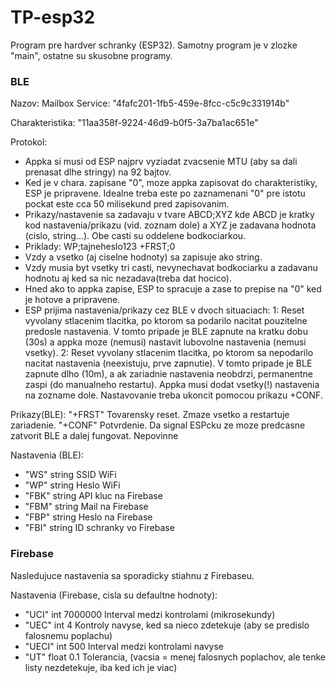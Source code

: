 # TP-esp32
Program pre hardver schranky (ESP32). Samotny program je v zlozke "main", ostatne su skusobne programy.

### BLE
Nazov: Mailbox
Service: "4fafc201-1fb5-459e-8fcc-c5c9c331914b"

Charakteristika:   "11aa358f-9224-46d9-b0f5-3a7ba1ac651e"

Protokol:
- Appka si musi od ESP najprv vyziadat zvacsenie MTU (aby sa dali prenasat dlhe stringy) na 92 bajtov.
- Ked je v chara. zapisane "0", moze appka zapisovat do charakteristiky, ESP je pripravene. Idealne treba este po zaznamenani "0" pre istotu pockat este cca 50 milisekund pred zapisovanim.
- Prikazy/nastavenie sa zadavaju v tvare
ABCD;XYZ
kde ABCD je kratky kod nastavenia/prikazu (vid. zoznam dole) a XYZ je zadavana hodnota (cislo, string...). Obe casti su oddelene bodkociarkou.
- Priklady:
WP;tajneheslo123
+FRST;0
- Vzdy a vsetko (aj ciselne hodnoty) sa zapisuje ako string.
- Vzdy musia byt vsetky tri casti, nevynechavat bodkociarku a zadavanu hodnotu aj ked sa nic nezadava(treba dat hocico).
- Hned ako to appka zapise, ESP to spracuje a zase to prepise na "0" ked je hotove a pripravene.
- ESP prijima nastavenia/prikazy cez BLE v dvoch situaciach:
1: Reset vyvolany stlacenim tlacitka, po ktorom sa podarilo nacitat pouzitelne predosle nastavenia. V tomto pripade je BLE zapnute na kratku dobu (30s) a appka moze (nemusi) nastavit lubovolne nastavenia (nemusi vsetky).
2: Reset vyvolany stlacenim tlacitka, po ktorom sa nepodarilo nacitat nastavenia (neexistuju, prve zapnutie). V tomto pripade je BLE zapnute dlho (10m), a ak zariadnie nastavenia neobdrzi, permanentne zaspi (do manualneho restartu). Appka musi dodat vsetky(!) nastavenia na zozname dole. Nastavovanie treba ukoncit pomocou prikazu +CONF.

Prikazy(BLE):
"+FRST"		Tovarensky reset. Zmaze vsetko a restartuje zariadenie.
"+CONF"		Potvrdenie. Da signal ESPcku ze moze predcasne zatvorit BLE a dalej fungovat. Nepovinne

Nastavenia (BLE):
- "WS"		string		SSID WiFi
- "WP"		string		Heslo WiFi
- "FBK"		string		API kluc na Firebase
- "FBM"		string		Mail na Firebase
- "FBP"		string		Heslo na Firebase
- "FBI"		string		ID schranky vo Firebase

### Firebase
Nasledujuce nastavenia sa sporadicky stiahnu z Firebaseu.

Nastavenia (Firebase, cisla su defaultne hodnoty):
- "UCI"		int			7000000		Interval medzi kontrolami (mikrosekundy)
- "UEC"		int			4			Kontroly navyse, ked sa nieco zdetekuje (aby se predislo falosnemu poplachu)
- "UECI"	int			500			Interval medzi kontrolami navyse
- "UT"		float		0.1			Tolerancia, (vacsia = menej falosnych poplachov, ale tenke listy nezdetekuje, iba ked ich je viac)


